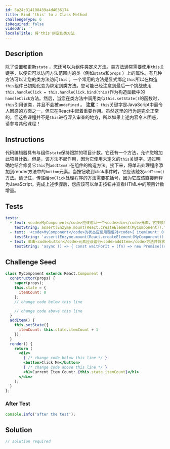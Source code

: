 ```yaml
---
id: 5a24c314108439a4d4036174
title: Bind 'this' to a Class Method
challengeType: 6
isRequired: false
videoUrl: ''
localeTitle: 将'this'绑定到类方法
---
```


## Description
<section id="description">除了设置和更新<code>state</code> ，您还可以为组件类定义方法。类方法通常需要使用<code>this</code>关键字，以便它可以访问方法范围内的类（例如<code>state</code>和<code>props</code> ）上的属性。有几种方法可以让您的类方法访问<code>this</code> 。一个常用的方法是显式绑定<code>this</code>所以在构造<code>this</code>组件已初始化变为绑定到类方法。您可能已经注意到最后一个挑战使用<code>this.handleClick = this.handleClick.bind(this)</code>作为构造函数中的<code>handleClick</code>方法。然后，当您在类方法中调用类似<code>this.setState()</code>的函数时， <code>this</code>引用该类，并且不会被<code>undefined</code> 。 <strong>注意：</strong> <code>this</code>关键字是JavaScript中最令人困惑的方面之一，但它在React中起着重要作用。虽然这里的行为是完全正常的，但这些课程并不是<code>this</code>进行深入审查的地方，所以如果上述内容令人困惑，请参考其他课程！ </section>

## Instructions
<section id="instructions">代码编辑器具有与组件<code>state</code>保持跟踪的项目计数。它还有一个方法，允许您增加此项目计数。但是，该方法不起作用，因为它使用未定义的<code>this</code>关键字。通过明确地结合修复它<code>this</code>到<code>addItem()</code>在组件的构造方法。接下来，将单击处理程序添加到render方法中的<code>button</code>元素。当按钮收到click事件时，它应该触发<code>addItem()</code>方法。请记住，传递给<code>onClick</code>处理程序的方法需要花括号，因为它应该直接解释为JavaScript。完成上述步骤后，您应该可以单击按钮并查看HTML中的项目计数增量。 </section>

## Tests
<section id='tests'>

```yml
tests:
  - text: <code>MyComponent</code>应该返回一个<code>div</code>元素，它按顺序包装两个元素，一个按钮和一个<code>h1</code>元素。
    testString: assert(Enzyme.mount(React.createElement(MyComponent)).find('div').length === 1 && Enzyme.mount(React.createElement(MyComponent)).find('div').childAt(0).type() === 'button' && Enzyme.mount(React.createElement(MyComponent)).find('div').childAt(1).type() === 'h1', '<code>MyComponent</code> should return a <code>div</code> element which wraps two elements, a button and an <code>h1</code> element, in that order.');
  - text: '<code>MyComponent</code>的状态应使用键值对<code>{ itemCount: 0 }</code>初始化。'
    testString: 'assert(Enzyme.mount(React.createElement(MyComponent)).state(''itemCount'') === 0, ''The state of <code>MyComponent</code> should initialize with the key value pair <code>{ itemCount: 0 }</code>.'');'
  - text: 单击<code>button</code>元素应该运行<code>addItem</code>方法并将状态<code>itemCount</code>递增<code>1</code> 。
    testString: 'async () => { const waitForIt = (fn) => new Promise((resolve, reject) => setTimeout(() => resolve(fn()), 250)); const mockedComponent = Enzyme.mount(React.createElement(MyComponent)); const first = () => { mockedComponent.setState({ itemCount: 0 }); return waitForIt(() => mockedComponent.state(''itemCount'')); }; const second = () => { mockedComponent.find(''button'').simulate(''click''); return waitForIt(() => mockedComponent.state(''itemCount'')); }; const firstValue = await first(); const secondValue = await second(); assert(firstValue === 0 && secondValue === 1, ''Clicking the <code>button</code> element should run the <code>addItem</code> method and increment the state <code>itemCount</code> by <code>1</code>.''); };'

```

</section>

## Challenge Seed
<section id='challengeSeed'>

<div id='jsx-seed'>

```jsx
class MyComponent extends React.Component {
  constructor(props) {
    super(props);
    this.state = {
      itemCount: 0
    };
    // change code below this line

    // change code above this line
  }
  addItem() {
    this.setState({
      itemCount: this.state.itemCount + 1
    });
  }
  render() {
    return (
      <div>
        { /* change code below this line */ }
        <button>Click Me</button>
        { /* change code above this line */ }
        <h1>Current Item Count: {this.state.itemCount}</h1>
      </div>
    );
  }
};

```

</div>


### After Test
<div id='jsx-teardown'>

```js
console.info('after the test');
```

</div>

</section>

## Solution
<section id='solution'>

```js
// solution required
```
</section>
